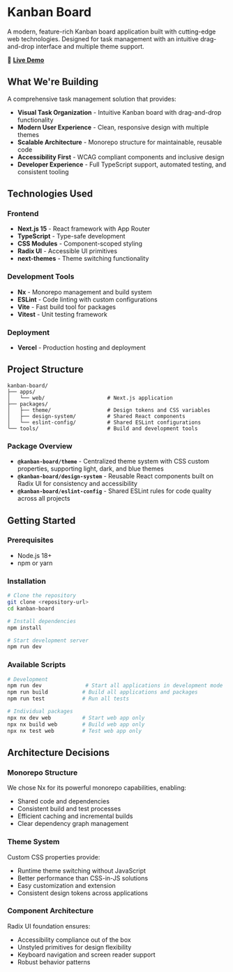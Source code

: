 # Kanban Board

A modern, feature-rich Kanban board application built with cutting-edge web technologies. Designed for task management with an intuitive drag-and-drop interface and multiple theme support.

🚀 **[Live Demo](https://kanban-board-web-three.vercel.app/)**

## What We're Building

A comprehensive task management solution that provides:

- **Visual Task Organization** - Intuitive Kanban board with drag-and-drop functionality
- **Modern User Experience** - Clean, responsive design with multiple themes
- **Scalable Architecture** - Monorepo structure for maintainable, reusable code
- **Accessibility First** - WCAG compliant components and inclusive design
- **Developer Experience** - Full TypeScript support, automated testing, and consistent tooling

## Technologies Used

### Frontend

- **Next.js 15** - React framework with App Router
- **TypeScript** - Type-safe development
- **CSS Modules** - Component-scoped styling
- **Radix UI** - Accessible UI primitives
- **next-themes** - Theme switching functionality

### Development Tools

- **Nx** - Monorepo management and build system
- **ESLint** - Code linting with custom configurations
- **Vite** - Fast build tool for packages
- **Vitest** - Unit testing framework

### Deployment

- **Vercel** - Production hosting and deployment

## Project Structure

```
kanban-board/
├── apps/
│   └── web/                    # Next.js application
├── packages/
│   ├── theme/                  # Design tokens and CSS variables
│   ├── design-system/          # Shared React components
│   └── eslint-config/          # Shared ESLint configurations
└── tools/                      # Build and development tools
```

### Package Overview

- **`@kanban-board/theme`** - Centralized theme system with CSS custom properties, supporting light, dark, and blue themes
- **`@kanban-board/design-system`** - Reusable React components built on Radix UI for consistency and accessibility
- **`@kanban-board/eslint-config`** - Shared ESLint rules for code quality across all projects

## Getting Started

### Prerequisites

- Node.js 18+
- npm or yarn

### Installation

```bash
# Clone the repository
git clone <repository-url>
cd kanban-board

# Install dependencies
npm install

# Start development server
npm run dev
```

### Available Scripts

```bash
# Development
npm run dev              # Start all applications in development mode
npm run build           # Build all applications and packages
npm run test            # Run all tests

# Individual packages
npx nx dev web          # Start web app only
npx nx build web        # Build web app only
npx nx test web         # Test web app only
```

## Architecture Decisions

### Monorepo Structure

We chose Nx for its powerful monorepo capabilities, enabling:

- Shared code and dependencies
- Consistent build and test processes
- Efficient caching and incremental builds
- Clear dependency graph management

### Theme System

Custom CSS properties provide:

- Runtime theme switching without JavaScript
- Better performance than CSS-in-JS solutions
- Easy customization and extension
- Consistent design tokens across applications

### Component Architecture

Radix UI foundation ensures:

- Accessibility compliance out of the box
- Unstyled primitives for design flexibility
- Keyboard navigation and screen reader support
- Robust behavior patterns
